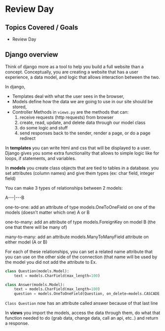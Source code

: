 # Review Day

## Topics Covered / Goals
- Review Day


## Django overview
Think of django more as a tool to help you build a full website than a concept. Conceptually, you are creating a website that has a user experience, a data model, and logic that allows interaction between the two.

In django,

- Templates deal with what the user sees in the browser,
- Models define how the data we are going to use in our site should be stored,
- Controller Methods in `views.py` are the methods that can:
  1. receive requests (http requests) from browser
  2. create, read, update, and delete data through our model class
  3. do some logic and stuff
  4. send responses back to the sender, render a page, or do a page redirect

In **templates** you can write html and css that will be displayed to a user. Django gives you some extra functionality that allows to simple logic like for loops, if statements, and variables.

In **models** you create class objects that are tied to tables in a database. you set attributes (column names) and give them types (ex: char field, integer field)

You can make 3 types of relationships between 2 models:

 A---|---B

one-to-one: add an attribute of type models.OneToOneField  on one of the models (doesn’t matter which one) A or B

one-to-many: add an attribute of type  models.ForeignKey  on model B (the one that there will be many of)

many-to-many: add an attribute models.ManyToManyField attribute on either model (A or B)

For each of these relationships, you can set a related name attribute that you can use on the other side of the connection (that name will be used by the model you did not add the attribute to
Ex.
```py
class Question(models.Model):
    text = models.CharField(max_length=100)

class Answer(models.Model):
    text = models.CharField(max_length=100)   
    question = models.OneToOneField(Question, on_delete=models.CASCADE, related_name="answer")
```
`Class Question`   now has an attribute called answer because of that last line

In **views** you import the models, access the data through them, do what that function needed to do (grab data, change data, call an api, etc..) and return a response.
